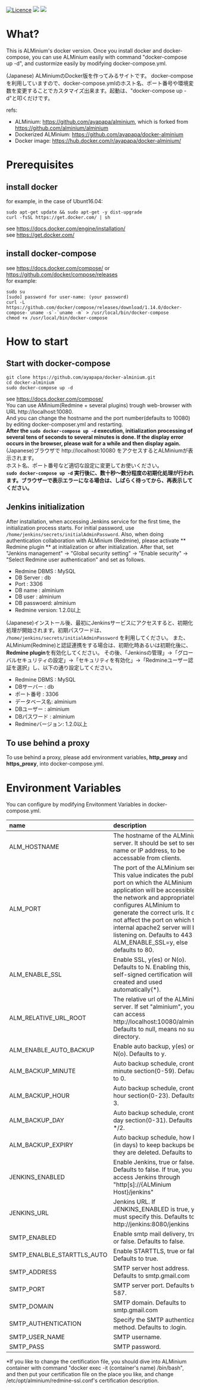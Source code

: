 
[![Licence](https://img.shields.io/npm/l/express.svg)](https://github.com/ayapapa/docker-alminium/edit/master/LICENSE)
[![](https://images.microbadger.com/badges/image/ayapapa/docker-alminium.svg)](https://microbadger.com/images/ayapapa/docker-alminium "Get your own image badge on microbadger.com")
[![](https://images.microbadger.com/badges/version/ayapapa/docker-alminium.svg)](https://microbadger.com/images/ayapapa/docker-alminium "Get your own version badge on microbadger.com")

# What?
This is ALMinium's docker version. Once you install docker and docker-compose, you can use ALMinium easily with command "docker-compose up -d", and custormize easily by modifying docker-compose.yml.

(Japanese) ALMiniumのDocker版を作ってみるサイトです。
docker-composeを利用していますので、docker-compose.ymlのホスト名、ポート番号や環境変数を変更することでカスタマイズ出来ます。起動は、"docker-compose up -d"と叩くだけです。  

refs:  
* ALMinium: https://github.com/ayapapa/alminium, which is forked from https://github.com/alminium/alminium  
* Dockerized ALMinium: https://github.com/ayapapa/docker-alminium  
* Docker image: https://hub.docker.com/r/ayapapa/docker-alminium/  

# Prerequisites
## install docker
for example, in the case of Ubunt16.04:
```shell
sudo apt-get update && sudo apt-get -y dist-upgrade
curl -fsSL https://get.docker.com/ | sh
```
see https://docs.docker.com/engine/installation/   
see https://get.docker.com/

## install docker-compose
see https://docs.docker.com/compose/  or https://github.com/docker/compose/releases  
for example:
```shell
sudo su
[sudo] password for user-name: (your password)
curl -L https://github.com/docker/compose/releases/download/1.14.0/docker-compose-`uname -s`-`uname -m` > /usr/local/bin/docker-compose
chmod +x /usr/local/bin/docker-compose
```

# How to start  
## Start with docker-compose
```shell
git clone https://github.com/ayapapa/docker-alminium.git  
cd docker-alminium  
sudo docker-compose up -d  
```
see https://docs.docker.com/compose/  
You can use AMinium(Redmine + several plugins) trough web-browser with URL http://localhost:10080.  
And you can change the hostname and the port number(defaults to 10080) by editing docker-composer.yml and restarting.  
**After the ```sudo docker-compose up -d``` execution, initialization processing of several tens of seconds to several minutes is done. If the display error occurs in the browser, please wait for a while and then display again.**  
(Japanese)ブラウザで http://localhost:10080 をアクセスするとALMiniumが表示されます。  
ホスト名、ポート番号など適切な設定に変更してお使いください。  
**```sudo docker-compose up -d``` 実行後に、数十秒～数分程度の初期化処理が行われます。ブラウザーで表示エラーになる場合は、しばらく待ってから、再表示してください。**

## Jenkins initialization
After installation, when accessing Jenkins service for the first time, the initialization process starts. For initial password, use ```/home/jenkins/secrets/initialAdminPassword```.
Also, when doing authentication collaboration with ALMinium (Redmine), please activate ** Redmine plugin ** at initialization or after initialization.
After that, set "Jenkins management" → "Global security setting" → "Enable security" → "Select Redmine user authentication" and set as follows.
* Redmine DBMS	: MySQL
* DB Server	: db
* Port		: 3306
* DB name	: alminium
* DB user	: alminium
* DB passwoerd: alminium
* Redmine version: 1.2.0以上

(Japanese)インストール後、最初にJenkinsサービスにアクセスすると、初期化処理が開始されます。初期パスワードは、 ```/home/jenkins/secrets/initialAdminPassword``` を利用してください。
また、ALMinium(Redmine)と認証連携をする場合は、初期化時あるいは初期化後に、**Redmine plugin**を有効化してください。
その後、「Jenkinsの管理」→「グローバルセキュリティの設定」→「セキュリティを有効化」→「Redmineユーザー認証を選択」し、以下の通り設定してください。

* Redmine DBMS	: MySQL
* DBサーバー	: db
* ポート番号	: 3306
* データベース名: alminium
* DBユーザー	: alminium
* DBパスワード	: alminium
* Redmineバージョン: 1.2.0以上

## To use behind a proxy 
To use behind a proxy, please add environment variables, **http_proxy** and **https_proxy**, into docker-compose.yml.

# Environment Variables  
You can configure by modifying Envitonment Variables in docker-compose.yml.  

| name | description |
|:-----|:------------|
| ALM_HOSTNAME | The hostname of the ALMinium server. It should be set to server name or IP address, to be accessable from clients. |
| ALM_PORT | The port of the ALMinium server. This value indicates the public port on which the ALMinium application will be accessible on the network and appropriately configures ALMinium to generate the correct urls. It does not affect the port on which the internal apache2 server will be listening on. Defaults to 443 if ALM_ENABLE_SSL=y, else defaults to 80. |
| ALM_ENABLE_SSL | Enable SSL, y(es) or N(o). Defaults to N. Enabling this, self-signed certification will be created and used automatically(*). |
| ALM_RELATIVE_URL_ROOT | The relative url of the ALMinium server. If set "alminium", you can access http://localhost:10080/alminium/ Defaults to null, means no sub-directory. |
| ALM_ENABLE_AUTO_BACKUP | Enable auto backup, y(es) or N(o). Defaults to y. | 
| ALM_BACKUP_MINUTE | Auto backup schedule, crontab minute section(0-59). Defaults to 0. |
| ALM_BACKUP_HOUR   | Auto backup schedule, crontab hour section(0-23). Defaults to 3. |
| ALM_BACKUP_DAY    | Auto backup schedule, crontab day section(0-31). Defaults to */2. |
| ALM_BACKUP_EXPIRY | Auto backup schedule, how long (in days) to keep backups before they are deleted. Defaults to 14. |
| JENKINS_ENABLED | Enable Jenkins, true or false. Defaults to false. If true, you can access Jenkins through "http[s]://{ALMinium Host}/jenkins" |
| JENKINS_URL | Jenkins URL. If JENKINS_ENABLED is true, you must specify this. Defaults to http://jenkins:8080/jenkins |
| SMTP_ENABLED | Enable smtp mail delivery, true or false. Defaults to false. |
| SMTP_ENALBLE_STARTTLS_AUTO | Enable STARTTLS, true or false. Defaults to true. |
| SMTP_ADDRESS | SMTP server host address. Defaults to smtp.gmail.com |
| SMTP_PORT    | SMTP server port. Defaults to 587. |
| SMTP_DOMAIN  | SMTP domain. Defaults to smtp.gmail.com |
| SMTP_AUTHENTICATION | Specify the SMTP authentication method. Defaults to :login. |
| SMTP_USER_NAME | SMTP username. |
| SMTP_PASS      | SMTP password. |

*If you like to change the certification file, you should dive into ALMinium container with command "docker exec -it (container's name) /bin/bash", and then put your certification file on the place you like, and change /etc/opt/alminium/redmine-ssl.conf's certification description.


